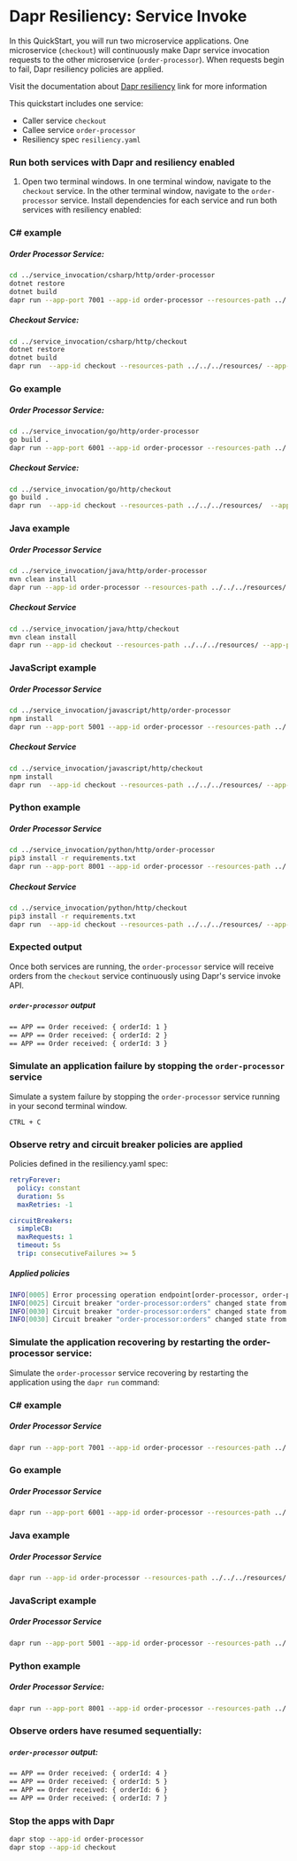 # Dapr Resiliency: Service Invoke

In this QuickStart, you will run two microservice applications. One microservice (`checkout`) will continuously make Dapr service invocation requests to the other microservice (`order-processor`). When requests begin to fail, Dapr resiliency policies are applied.

Visit the documentation about [Dapr resiliency](https://docs.dapr.io/operations/resiliency/resiliency-overview/) link for more information

This quickstart includes one service:

- Caller service `checkout`
- Callee service `order-processor`
- Resiliency spec `resiliency.yaml`

### Run both services with Dapr and resiliency enabled

1. Open two terminal windows. In one terminal window, navigate to the `checkout` service. In the other terminal window, navigate to the `order-processor` service. Install dependencies for each service and run both services with resiliency enabled:

### C# example

##### Order Processor Service:

```bash
cd ../service_invocation/csharp/http/order-processor
dotnet restore
dotnet build
dapr run --app-port 7001 --app-id order-processor --resources-path ../../../resources/ --app-protocol http --dapr-http-port 3501 -- dotnet run
```

##### Checkout Service:
```bash
cd ../service_invocation/csharp/http/checkout
dotnet restore
dotnet build
dapr run  --app-id checkout --resources-path ../../../resources/ --app-protocol http --dapr-http-port 3500 -- dotnet run
```

### Go example

##### Order Processor Service:

```bash
cd ../service_invocation/go/http/order-processor
go build .
dapr run --app-port 6001 --app-id order-processor --resources-path ../../../resources/ --app-protocol http --dapr-http-port 3501 -- go run .
```

##### Checkout Service:
```bash
cd ../service_invocation/go/http/checkout
go build .
dapr run  --app-id checkout --resources-path ../../../resources/  --app-protocol http --dapr-http-port 3500 -- go run .
```

### Java example

##### Order Processor Service

```bash
cd ../service_invocation/java/http/order-processor
mvn clean install
dapr run --app-id order-processor --resources-path ../../../resources/ --app-port 9001 --app-protocol http --dapr-http-port 3501 -- java -jar target/OrderProcessingService-0.0.1-SNAPSHOT.jar
```

##### Checkout Service

```bash
cd ../service_invocation/java/http/checkout
mvn clean install
dapr run --app-id checkout --resources-path ../../../resources/ --app-protocol http --dapr-http-port 3500 -- java -jar target/CheckoutService-0.0.1-SNAPSHOT.jar
```

### JavaScript example

##### Order Processor Service

```bash
cd ../service_invocation/javascript/http/order-processor
npm install
dapr run --app-port 5001 --app-id order-processor --resources-path ../../../resources/ --app-protocol http --dapr-http-port 3501 -- npm start
```

##### Checkout Service

```bash
cd ../service_invocation/javascript/http/checkout
npm install
dapr run  --app-id checkout --resources-path ../../../resources/ --app-protocol http --dapr-http-port 3500 -- npm start
```

### Python example

##### Order Processor Service

```bash
cd ../service_invocation/python/http/order-processor
pip3 install -r requirements.txt
dapr run --app-port 8001 --app-id order-processor --resources-path ../../../resources/ --app-protocol http --dapr-http-port 3501 -- python3 app.py
```

##### Checkout Service

```bash
cd ../service_invocation/python/http/checkout
pip3 install -r requirements.txt
dapr run  --app-id checkout --resources-path ../../../resources/ --app-protocol http --dapr-http-port 3500 -- python3 app.py
```

### Expected output

Once both services are running, the `order-processor` service will receive orders from the `checkout` service continuously using Dapr's service invoke API.

##### `order-processor` output

```bash
== APP == Order received: { orderId: 1 }
== APP == Order received: { orderId: 2 }
== APP == Order received: { orderId: 3 }
```

### Simulate an application failure by stopping the `order-processor` service

Simulate a system failure by stopping the `order-processor` service running in your second terminal window.

```script
CTRL + C
```

### Observe retry and circuit breaker policies are applied

Policies defined in the resiliency.yaml spec:

```yaml
retryForever:
  policy: constant
  duration: 5s
  maxRetries: -1

circuitBreakers:
  simpleCB:
  maxRequests: 1
  timeout: 5s
  trip: consecutiveFailures >= 5
```

##### Applied policies

```bash
INFO[0005] Error processing operation endpoint[order-processor, order-processor:orders]. Retrying...
INFO[0025] Circuit breaker "order-processor:orders" changed state from closed to open
INFO[0030] Circuit breaker "order-processor:orders" changed state from open to half-open
INFO[0030] Circuit breaker "order-processor:orders" changed state from half-open to open
```

### Simulate the application recovering by restarting the order-processor service:

Simulate the `order-processor` service recovering by restarting the application using the `dapr run` command:

### C# example

##### Order Processor Service

```bash
dapr run --app-port 7001 --app-id order-processor --resources-path ../../../resources/ --app-protocol http --dapr-http-port 3501 -- dotnet run
```

### Go example

##### Order Processor Service

```bash
dapr run --app-port 6001 --app-id order-processor --resources-path ../../../resources/ --app-protocol http --dapr-http-port 3501 -- go run .
```

### Java example

##### Order Processor Service

```bash
dapr run --app-id order-processor --resources-path ../../../resources/ --app-port 9001 --app-protocol http --dapr-http-port 3501 -- java -jar target/OrderProcessingService-0.0.1-SNAPSHOT.jar
```

### JavaScript example

##### Order Processor Service

```bash
dapr run --app-port 5001 --app-id order-processor --resources-path ../../../resources/ --app-protocol http --dapr-http-port 3501 -- npm start
```

### Python example

##### Order Processor Service:

```bash
dapr run --app-port 8001 --app-id order-processor --resources-path ../../../resources/ --app-protocol http --dapr-http-port 3501 -- python3 app.py
```

### Observe orders have resumed sequentially:

##### `order-processor` output:

```bash
== APP == Order received: { orderId: 4 }
== APP == Order received: { orderId: 5 }
== APP == Order received: { orderId: 6 }
== APP == Order received: { orderId: 7 }
```

### Stop the apps with Dapr

```bash
dapr stop --app-id order-processor
dapr stop --app-id checkout
```
